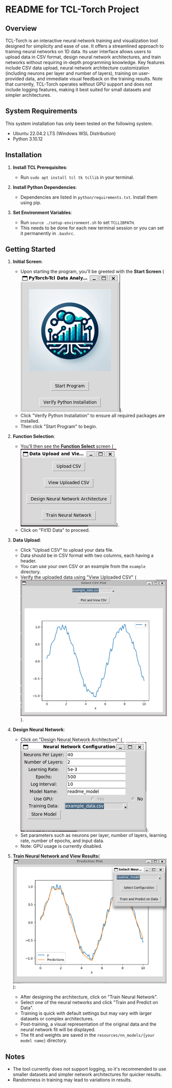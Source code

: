# README for TCL-Torch Project

## Overview
TCL-Torch is an interactive neural network training and visualization tool designed for simplicity and ease of use. It offers a streamlined approach to training neural networks on 1D data. Its user interface allows users to upload data in CSV format, design neural network architectures, and train networks without requiring in-depth programming knowledge. Key features include CSV data upload, neural network architecture customization (including neurons per layer and number of layers), training on user-provided data, and immediate visual feedback on the training results. Note that currently, TCL-Torch operates without GPU support and does not include logging features, making it best suited for small datasets and simpler architectures.

## System Requirements
This system installation has only been tested on the following system. 
- Ubuntu 22.04.2 LTS (Windows WSL Distribution)
- Python 3.10.12

## Installation
1. **Install TCL Prerequisites**: 
   - Run `sudo apt install tcl tk tcllib` in your terminal.

2. **Install Python Dependencies**: 
   - Dependencies are listed in `python/requirements.txt`. Install them using pip.

3. **Set Environment Variables**: 
   - Run `source ./setup-environment.sh` to set `TCLLIBPATH`.
   - This needs to be done for each new terminal session or you can set it permanently in `.bashrc`.

## Getting Started
1. **Initial Screen**:
   - Upon starting the program, you'll be greeted with the **Start Screen** (![Start Screen](images/readme/start_screen.png)).
   - Click "Verify Python Installation" to ensure all required packages are installed.
   - Then click "Start Program" to begin.

2. **Function Selection**:
   - You'll then see the **Function Select** screen (![Function Select](images/readme/function_select.png)).
   - Click on "Fit1D Data" to proceed.

3. **Data Upload**:
   - Click "Upload CSV" to upload your data file.
   - Data should be in CSV format with two columns, each having a header.
   - You can use your own CSV or an example from the `example` directory.
   - Verify the uploaded data using "View Uploaded CSV" (![View Upload CSV](images/readme/view_upload_csv.png)).

4. **Design Neural Network**:
   - Click on "Design Neural Network Architecture" (![Design Neural Network](images/readme/design_neural_network.png)).
   - Set parameters such as neurons per layer, number of layers, learning rate, number of epochs, and input data.
   - Note: GPU usage is currently disabled.

5. **Train Neural Network and View Results**(![Train Neural Network](images/readme/fit_neural_network.png)):
   - After designing the architecture, click on "Train Neural Network".
   - Select one of the neural networks and click "Train and Predict on Data".
   - Training is quick with default settings but may vary with larger datasets or complex architectures.
   - Post-training, a visual representation of the original data and the neural network fit will be displayed.
   - The fit and weights are saved in the `resources/nn_models/{your model name}` directory.

## Notes
- The tool currently does not support logging, so it's recommended to use smaller datasets and simpler network architectures for quicker results.
- Randomness in training may lead to variations in results.

